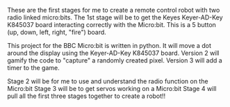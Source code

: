 These are the first stages for me to create a remote control robot with two radio linked micro:bits. 
The 1st stage will be to get the Keyes Keyer-AD-Key K845037 board interacting correctly with the Micro:bit.
This is a 5 button (up, down, left, right, "fire") board.

This project for the BBC Micro:bit is written in python.
It will move a dot around the display using the Keyer-AD-Key K845037 board.
Version 2 will gamify the code to "capture" a randomly created pixel.
Version 3 will add a timer to the game.  

Stage 2 will be for me to use and understand the radio function on the Micro:bit 
Stage 3 will be to get servos working on a Micro:bit 
Stage 4 will pull all the first three stages together to create a robot!!

